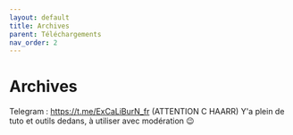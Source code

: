 ```yaml
---
layout: default
title: Archives
parent: Téléchargements
nav_order: 2
---
```


# Archives
Telegram : https://t.me/ExCaLiBurN_fr (ATTENTION C HAARR)
Y'a plein de tuto et outils dedans, à utiliser avec modération 😉